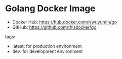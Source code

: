 # Golang Docker Image

- Docker Hub: <https://hub.docker.com/r/wuyumin/go>
- GitHub: <https://github.com/thisdocker/go>

tags:

- latest: for production environment
- dev: for development environment
